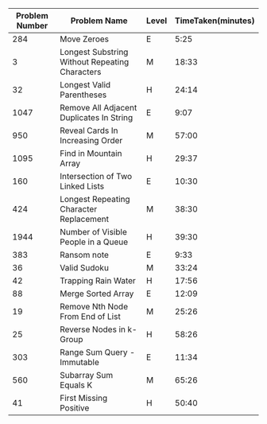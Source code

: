 | Problem Number | Problem Name                                   | Level | TimeTaken(minutes) |
|----------------|------------------------------------------------|-------|--------------------|
| 284            | Move Zeroes                                    | E     | 5:25               |
| 3              | Longest Substring Without Repeating Characters | M     | 18:33              |
| 32             | Longest Valid Parentheses                      | H     | 24:14              |
| 1047           | Remove All Adjacent Duplicates In String       | E     | 9:07               |
| 950            | Reveal Cards In Increasing Order               | M     | 57:00              |
| 1095           | Find in Mountain Array                         | H     | 29:37              |
| 160            | Intersection of Two Linked Lists               | E     | 10:30              |
| 424            | Longest Repeating Character Replacement        | M     | 38:30              |
| 1944           | Number of Visible People in a Queue            | H     | 39:30              |
| 383            | Ransom note                                    | E     | 9:33               |
| 36             | Valid Sudoku                                   | M     | 33:24              |
| 42             | Trapping Rain Water                            | H     | 17:56              |
| 88             | Merge Sorted Array                             | E     | 12:09              |
| 19             | Remove Nth Node From End of List               | M     | 25:26              |
| 25             | Reverse Nodes in k-Group                       | H     | 58:26              |
| 303            | Range Sum Query - Immutable                    | E     | 11:34              |
| 560            | Subarray Sum Equals K                          | M     | 65:26              |
| 41             | First Missing Positive                         | H     | 50:40              |
